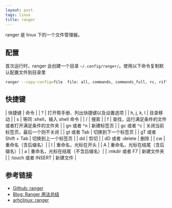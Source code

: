 ```yaml
---
layout: post
tags: linux
title: ranger
---
```

ranger 是 linux 下的一个文件管理器。

## 配置

首次运行时，ranger 会创建一个目录 `~/.config/ranger/`。使用以下命令复制默认配置文件到目录里

```sh
ranger --copy-config=file  file: all, commands, commands_full, rc, rifle, scope
```

## 快捷键

| 快捷键 | 命令 |
| ? | 打开帮手册、列出快捷键以及设置选项 |
| h, j, k, l | 目录移动 |
| s | 等同 :shell，输入 shell 命令 |
| / | 搜索 |
| f | 查找，运行满足条件的文件或者打开满足条件的文件夹 |
| gn 或者 ^n | 新建标签页 |
| gc 或者 ^c | 关闭当前标签页，最后一个则不关闭 |
| gt 或者 Tab | 切换到下一个标签页 |
| gT 或者 Shift + Tab | 切换到上一个标签页 |
| dd | 剪切 |
| dD 或者 :delete | 删除 |
| cw | 重命名（含后缀名）|
| I | 重命名，光标在开头 |
| A | 重命名，光标在结尾（含后缀名）|
| a | 重命名，光标在结尾（不含后缀名）|
| :mkdir 或者 F7 | 新建文件夹 |
| :touch 或者 INSERT | 新建文件 |

## 参考链接

- [Github: ranger](https://github.com/ranger/ranger)
- [Blog: Ranger 用法总结](http://www.huangpan.net/posts/ji-ke/2019-08-21-ranger.html)
- [arhclinux: ranger](https://man.archlinux.org/man/ranger.1)

